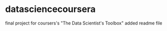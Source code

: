 # datasciencecoursera
final project for coursers's "The Data Scientist's Toolbox"
added readme file
